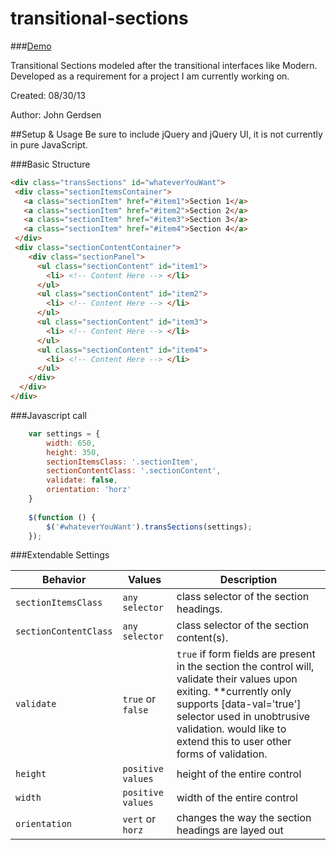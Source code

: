 transitional-sections
=====================

###<a href="http://zombiehugs.github.io/transitional-sections/">Demo</a>

Transitional Sections modeled after the transitional interfaces like Modern. Developed as a requirement for a project I am currently working on.

Created: 08/30/13

Author: John Gerdsen

##Setup & Usage
Be sure to include jQuery and jQuery UI, it is not currently in pure JavaScript.

###Basic Structure

```html
<div class="transSections" id="whateverYouWant">
 <div class="sectionItemsContainer">
   <a class="sectionItem" href="#item1">Section 1</a>
   <a class="sectionItem" href="#item2">Section 2</a>
   <a class="sectionItem" href="#item3">Section 3</a>
   <a class="sectionItem" href="#item4">Section 4</a>
 </div>
 <div class="sectionContentContainer">
    <div class="sectionPanel">
      <ul class="sectionContent" id="item1">
        <li> <!-- Content Here --> </li>
      </ul>
      <ul class="sectionContent" id="item2">
        <li> <!-- Content Here --> </li>
      </ul>
      <ul class="sectionContent" id="item3">
        <li> <!-- Content Here --> </li>
      </ul>
      <ul class="sectionContent" id="item4">
        <li> <!-- Content Here --> </li>
      </ul>
    </div>
  </div>
</div>
```
###Javascript call

```javascript
    var settings = {
        width: 650,
        height: 350,
        sectionItemsClass: '.sectionItem',
        sectionContentClass: '.sectionContent',
        validate: false,
        orientation: 'horz'
    }
        
    $(function () {
        $('#whateverYouWant').transSections(settings);
    });
```

###Extendable Settings

| Behavior      | Values              | Description                                                                                                        |
| ------------- | ------------------- | ------------------------------------------------------------------------------------------------------------------ |
| `sectionItemsClass` | `any selector`   | class selector of the section headings. |
| `sectionContentClass` | `any selector`   | class selector of the section content(s). |
| `validate`    | `true` or `false`   | `true` if form fields are present in the section the control will, validate their values upon exiting. **currently only supports [data-val='true'] selector used in unobtrusive validation. would like to extend this to user other forms of validation. |
| `height`    | `positive values`   | height of the entire control |
| `width`     | `positive values` | width of the entire control      |
| `orientation`     | `vert` or `horz` | changes the way the section headings are layed out      |
